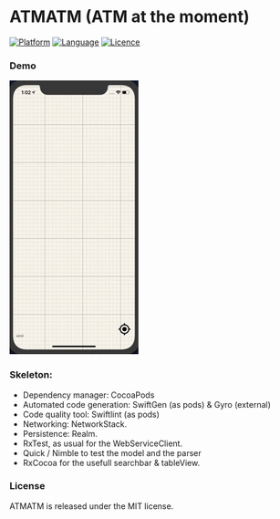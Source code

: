 ATMATM (ATM at the moment)
===========

[![Platform](http://img.shields.io/badge/platform-iOS-blue.svg?style=flat)](https://developer.apple.com/iphone/index.action)
[![Language](http://img.shields.io/badge/language-Swift-brightgreen.svg?style=flat)](https://developer.apple.com/swift)
[![Licence](https://img.shields.io/cocoapods/l/AFNetworking.svg)]()


### Demo
![Demo](https://raw.githubusercontent.com/Pr0gmaT1k/ATMATM/master/demo.gif)

### Skeleton:
- Dependency manager: CocoaPods
- Automated code generation: SwiftGen (as pods) & Gyro (external)
- Code quality tool: Swiftlint (as pods)
- Networking: NetworkStack.
- Persistence: Realm. 
- RxTest, as usual for the WebServiceClient.
- Quick / Nimble to test the model and the parser
- RxCocoa for the usefull searchbar & tableView.

### License

ATMATM is released under the MIT license.

